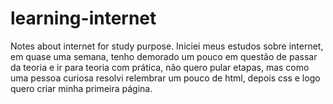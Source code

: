 # learning-internet
Notes about internet for study purpose.
Iniciei meus estudos sobre internet, em quase uma semana, tenho demorado um pouco em questão de passar da teoria e ir para teoria com prática, não quero pular etapas, mas como uma pessoa curiosa resolvi relembrar um pouco de html, depois css e logo quero criar minha primeira página. 

